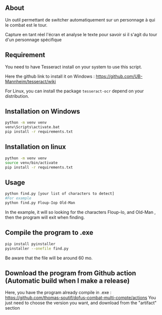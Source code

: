 ## About
Un outil permettant de switcher automatiquement sur un personnage à qui le combat est le tour.

Capture en tant réel l'écran et analyse le texte pour savoir si il s'agit du tour d'un personnage spécifique

## Requirement

You need to have Tesseract install on your system to use this script. 

Here the github link to install it on Windows : https://github.com/UB-Mannheim/tesseract/wiki

For Linux, you can install the package ```tesseract-ocr``` depend on your distribution.

## Installation on Windows

```bash
python -m venv venv
venv\Scripts\activate.bat
pip install -r requirements.txt
```

## Installation on linux

```bash
python -m venv venv
source venv/bin/activate
pip install -r requirements.txt
```

## Usage

```bash
python find.py [your list of characters to detect]
#For example
python find.py Floup-Iop Old-Man 
```

In the example, it will so looking for the characters Floup-Io, and Old-Man , then the program will exit when finding.

## Compile the program to .exe

```bash
pip install pyinstaller
pyinstaller --onefile find.py
```

Be aware that the file will be around 60 mo.

## Download the program from Github action (Automatic build when I make a release)
Here, you have the program already compile in .exe : https://github.com/thomas-soutif/dofus-combat-multi-compte/actions
You just need to choose the version you want, and download from the "artifact" section
